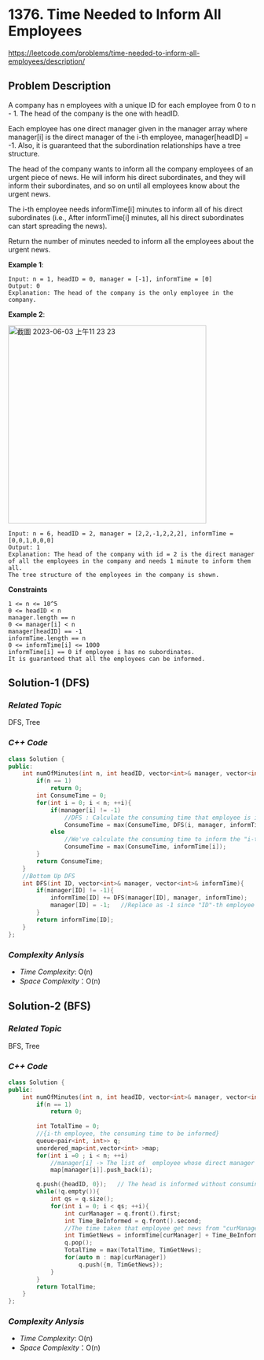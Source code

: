 # 1376. Time Needed to Inform All Employees
https://leetcode.com/problems/time-needed-to-inform-all-employees/description/

## Problem Description

A company has n employees with a unique ID for each employee from 0 to n - 1. The head of the company is the one with headID.

Each employee has one direct manager given in the manager array where manager[i] is the direct manager of the i-th employee, manager[headID] = -1. Also, it is guaranteed that the subordination relationships have a tree structure.

The head of the company wants to inform all the company employees of an urgent piece of news. He will inform his direct subordinates, and they will inform their subordinates, and so on until all employees know about the urgent news.

The i-th employee needs informTime[i] minutes to inform all of his direct subordinates (i.e., After informTime[i] minutes, all his direct subordinates can start spreading the news).

Return the number of minutes needed to inform all the employees about the urgent news.


**Example 1**:
```
Input: n = 1, headID = 0, manager = [-1], informTime = [0]
Output: 0
Explanation: The head of the company is the only employee in the company.
```
**Example 2**:

<img width="403" alt="截圖 2023-06-03 上午11 23 23" src="https://github.com/Eddiecc06/LeetCode/assets/18256877/f9824be9-0075-4517-a1fb-393aea5202ca">

```
Input: n = 6, headID = 2, manager = [2,2,-1,2,2,2], informTime = [0,0,1,0,0,0]
Output: 1
Explanation: The head of the company with id = 2 is the direct manager of all the employees in the company and needs 1 minute to inform them all.
The tree structure of the employees in the company is shown.
```

**Constraints**
```
1 <= n <= 10^5
0 <= headID < n
manager.length == n
0 <= manager[i] < n
manager[headID] == -1
informTime.length == n
0 <= informTime[i] <= 1000
informTime[i] == 0 if employee i has no subordinates.
It is guaranteed that all the employees can be informed.
```

## Solution-1 (DFS)

### _Related Topic_
   DFS, Tree

### _C++ Code_
```cpp
class Solution {
public:
    int numOfMinutes(int n, int headID, vector<int>& manager, vector<int>& informTime) {
        if(n == 1)
            return 0;
        int ConsumeTime = 0;
        for(int i = 0; i < n; ++i){
            if(manager[i] != -1)
                //DFS : Calculate the consuming time that employee is informed
                ConsumeTime = max(ConsumeTime, DFS(i, manager, informTime));
            else
                //We've calculate the consuming time to inform the "i-th" employee 
                ConsumeTime = max(ConsumeTime, informTime[i]);
        }
        return ConsumeTime;
    }
    //Bottom Up DFS
    int DFS(int ID, vector<int>& manager, vector<int>& informTime){
        if(manager[ID] != -1){
            informTime[ID] += DFS(manager[ID], manager, informTime);
            manager[ID] = -1;   //Replace as -1 since "ID"-th employee has been visited. To reduce the calculation time
        }
        return informTime[ID];
    }
};
```

### _Complexity Anlysis_
- _Time Complexity_: O(n)
- _Space Complexity_：O(n)


## Solution-2 (BFS)

### _Related Topic_
   BFS, Tree

### _C++ Code_
```cpp
class Solution {
public:
    int numOfMinutes(int n, int headID, vector<int>& manager, vector<int>& informTime) {
        if(n == 1)
            return 0;
        
        int TotalTime = 0;
        //{i-th employee, the consuming time to be informed}
        queue<pair<int, int>> q;
        unordered_map<int,vector<int> >map;
        for(int i =0 ; i < n; ++i)
            //manager[i] -> The list of  employee whose direct manager is manager[i]
            map[manager[i]].push_back(i);   

        q.push({headID, 0});   // The head is informed without consuming time, so it's 0
        while(!q.empty()){
            int qs = q.size();
            for(int i = 0; i < qs; ++i){
                int curManager = q.front().first;
                int Time_BeInformed = q.front().second;
                //The time taken that employee get news from "curManager"
                int TimGetNews = informTime[curManager] + Time_BeInformed;
                q.pop();
                TotalTime = max(TotalTime, TimGetNews);
                for(auto m : map[curManager])
                    q.push({m, TimGetNews});
            }
        }
        return TotalTime;
    }
};
```

### _Complexity Anlysis_
- _Time Complexity_: O(n)
- _Space Complexity_：O(n)
